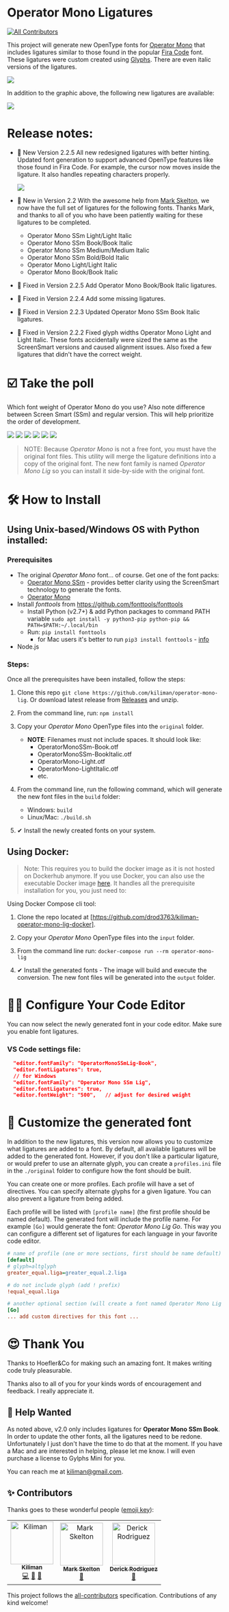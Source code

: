 # Operator Mono Ligatures
[![All Contributors](https://img.shields.io/badge/all_contributors-3-orange.svg?style=flat-square)](#contributors-)

This project will generate new OpenType fonts for [Operator Mono](https://www.typography.com/fonts/operator/styles/) that includes ligatures similar to those found in the popular [Fira Code](https://github.com/tonsky/FiraCode) font.
These ligatures were custom created using [Glyphs](https://glyphsapp.com/).
There are even italic versions of the ligatures.

<img src="./images/operator-mono-lig.png" />

In addition to the graphic above, the following new ligatures are available:

<img src="./images/new-ligatures.png"/>

# Release notes: 

- 🎉 New Version 2.2.5
  All new redesigned ligatures with better hinting. Updated font generation to support advanced OpenType features
  like those found in Fira Code. For example, the cursor now moves inside the ligature. It also handles repeating
  characters properly.
  
  <img src="./images/caret-position.gif" />

- 🎉 New in Version 2.2
  With the awesome help from [Mark Skelton](https://github.com/mskelton), we now have the full set of ligatures for
  the following fonts. Thanks Mark, and thanks to all of you who have been patiently waiting for these ligatures to be completed.
  - Operator Mono SSm Light/Light Italic
  - Operator Mono SSm Book/Book Italic
  - Operator Mono SSm Medium/Medium Italic
  - Operator Mono SSm Bold/Bold Italic
  - Operator Mono Light/Light Italic
  - Operator Mono Book/Book Italic

- 🐛 Fixed in Version 2.2.5
  Add Operator Mono Book/Book Italic ligatures.

- 🐛 Fixed in Version 2.2.4
  Add some missing ligatures.

- 🐛 Fixed in Version 2.2.3
  Updated Operator Mono SSm Book Italic ligatures.

- 🐛 Fixed in Version 2.2.2
  Fixed glyph widths Operator Mono Light and Light Italic. These fonts accidentally were sized
  the same as the ScreenSmart versions and caused alignment issues. Also fixed a few ligatures
  that didn't have the correct weight.

# ☑️ Take the poll

Which font weight of Operator Mono do you use? Also note difference between Screen Smart (SSm) and regular version. This will help prioritize the order of development.

[![](https://api.gh-polls.com/poll/01C6T4C3FBG21KVS7FAW7Z09B2/Operator%20Mono%20SSm%20Book)](https://api.gh-polls.com/poll/01C6T4C3FBG21KVS7FAW7Z09B2/Operator%20Mono%20SSm%20Book/vote)
[![](https://api.gh-polls.com/poll/01C6T4C3FBG21KVS7FAW7Z09B2/Operator%20Mono%20SSm%20Medium)](https://api.gh-polls.com/poll/01C6T4C3FBG21KVS7FAW7Z09B2/Operator%20Mono%20SSm%20Medium/vote)
[![](https://api.gh-polls.com/poll/01C6T4C3FBG21KVS7FAW7Z09B2/Operator%20Mono%20SSm%20Light)](https://api.gh-polls.com/poll/01C6T4C3FBG21KVS7FAW7Z09B2/Operator%20Mono%20SSm%20Light/vote)
[![](https://api.gh-polls.com/poll/01C6T4C3FBG21KVS7FAW7Z09B2/Operator%20Mono%20Book)](https://api.gh-polls.com/poll/01C6T4C3FBG21KVS7FAW7Z09B2/Operator%20Mono%20Book/vote)
[![](https://api.gh-polls.com/poll/01C6T4C3FBG21KVS7FAW7Z09B2/Operator%20Mono%20Medium)](https://api.gh-polls.com/poll/01C6T4C3FBG21KVS7FAW7Z09B2/Operator%20Mono%20Medium/vote)
[![](https://api.gh-polls.com/poll/01C6T4C3FBG21KVS7FAW7Z09B2/Operator%20Mono%20Light)](https://api.gh-polls.com/poll/01C6T4C3FBG21KVS7FAW7Z09B2/Operator%20Mono%20Light/vote)

> NOTE: Because _Operator Mono_ is not a free font, you must have the original font files. This utility
> will merge the ligature definitions into a copy of the original font. The new font family is named _Operator Mono Lig_ so you can install it side-by-side with the original font.

# 🛠 How to Install

## Using Unix-based/Windows OS with Python installed:
### Prerequisites

- The original _Operator Mono_ font... of course. Get one of the font packs: 
  - [Operator Mono SSm](https://www.typography.com/fonts/operator/styles/operatormonoscreensmart) - provides better clarity using the ScreenSmart technology to generate the fonts.
  - [Operator Mono](typography.com/fonts/operator/styles/operatormono)
- Install _fonttools_ from https://github.com/fonttools/fonttools
  - Install Python (v2.7+) & add Python packages to command PATH variable
    `sudo apt install -y python3-pip python-pip && PATH=$PATH:~/.local/bin`
  - Run: `pip install fonttools`
    - for Mac users it's better to run `pip3 install fonttools` - [info](https://stackoverflow.com/a/33416270/3191011)
- Node.js

### Steps:
Once all the prerequisites have been installed, follow the steps:

1. Clone this repo `git clone https://github.com/kiliman/operator-mono-lig`. 
   Or download latest release from [Releases](https://github.com/kiliman/operator-mono-lig/releases) and unzip.
  
2. From the command line, run:  `npm install`

3. Copy your _Operator Mono_ OpenType files into the `original` folder.

   - **NOTE**: Filenames must not include spaces. It should look like:
     - OperatorMonoSSm-Book.otf
     - OperatorMonoSSm-BookItalic.otf
     - OperatorMono-Light.otf
     - OperatorMono-LightItalic.otf
     - etc.

4. From the command line, run the following command, which will generate the new font files in the `build` folder:
    - Windows: `build`
    - Linux/Mac: `./build.sh`

5. ✔ Install the newly created fonts on your system.

## Using Docker:
> Note: This requires you to build the docker image as it is not hosted on Dockerhub anymore.
If you use Docker, you can also use the executable Docker image [here](https://github.com/drod3763/kiliman-operator-mono-lig-docker). It handles all the prerequisite installation for you, you just need to:

Using Docker Compose cli tool: 
  1. Clone the repo located at [https://github.com/drod3763/kiliman-operator-mono-lig-docker].

  2. Copy your _Operator Mono_ OpenType files into the `input` folder.

  3. From the command line run: `docker-compose run --rm operator-mono-lig`
  
  4. ✔ Install the generated fonts - The image will build and execute the conversion. The new font files will be generated into the `output` folder.

# 👨‍💻 Configure Your Code Editor

You can now select the newly generated font in your code editor. Make sure you enable font ligatures.

### VS Code settings file:

```json
  "editor.fontFamily": "OperatorMonoSSmLig-Book",
  "editor.fontLigatures": true,
  // for Windows
  "editor.fontFamily": "Operator Mono SSm Lig",
  "editor.fontLigatures": true,
  "editor.fontWeight": "500",   // adjust for desired weight
```

# 🔧 Customize the generated font

In addition to the new ligatures, this version now allows you to customize what ligatures are added to a font.
By default, all available ligatures will be added to the generated font. However, if you don't like a particular
ligature, or would prefer to use an alternate glyph, you can create a `profiles.ini` file in the `./original` folder
to configure how the font should be built.

You can create one or more profiles. Each profile will have a set of directives. You can specify alternate glyphs for
a given ligature. You can also prevent a ligature from being added.

Each profile will be listed with `[profile name]` (the first profile should be named default). The generated font will
include the profile name. For example `[Go]` would generate the font: _Operator Mono Lig Go_. This way you can configure
a different set of ligatures for each language in your favorite code editor.

```ini
# name of profile (one or more sections, first should be name default)
[default]
# glyph=altglyph
greater_equal.liga=greater_equal.2.liga

# do not include glyph (add ! prefix)
!equal_equal.liga

# another optional section (will create a font named Operator Mono Lig Go)
[Go]
... add custom directives for this font ...
```

# 😍 Thank You

Thanks to Hoefler&Co for making such an amazing font. It makes writing code truly pleasurable.

Thanks also to all of you for your kinds words of encouragement and feedback. I really
appreciate it.

## 🙏 Help Wanted

As noted above, v2.0 only includes ligatures for **Operator Mono SSm Book**. In order to
update the other fonts, all the ligatures need to be redone. Unfortunately I just don't
have the time to do that at the moment. If you have a Mac and are interested in helping,
please let me know. I will even purchase a license to Gylphs Mini for you.

You can reach me at kiliman@gmail.com.

## ✨ Contributors

Thanks goes to these wonderful people ([emoji key](https://allcontributors.org/docs/en/emoji-key)):

<!-- ALL-CONTRIBUTORS-LIST:START - Do not remove or modify this section -->
<!-- prettier-ignore-start -->
<!-- markdownlint-disable -->
<table>
  <tr>
    <td align="center"><a href="https://github.com/kiliman"><img src="https://avatars3.githubusercontent.com/u/47168?v=4" width="100px;" alt="Kiliman"/><br /><sub><b>Kiliman</b></sub></a><br /><a href="https://github.com/kiliman/operator-mono-lig/commits?author=kiliman" title="Code">💻</a> <a href="https://github.com/kiliman/operator-mono-lig/commits?author=kiliman" title="Documentation">📖</a> <a href="#design-kiliman" title="Design">🎨</a></td>
    <td align="center"><a href="https://github.com/mskelton"><img src="https://avatars3.githubusercontent.com/u/25914066?v=4" width="100px;" alt="Mark Skelton"/><br /><sub><b>Mark Skelton</b></sub></a><br /><a href="#design-mskelton" title="Design">🎨</a></td>
    <td align="center"><a href="https://github.com/drod3763"><img src="https://avatars2.githubusercontent.com/u/7785716?v=4" width="100px;" alt="Derick Rodriguez"/><br /><sub><b>Derick Rodriguez</b></sub></a><br /><a href="https://github.com/kiliman/operator-mono-lig/commits?author=drod3763" title="Documentation">📖</a></td>
  </tr>
</table>

<!-- markdownlint-enable -->
<!-- prettier-ignore-end -->

<!-- ALL-CONTRIBUTORS-LIST:END -->

This project follows the [all-contributors](https://github.com/all-contributors/all-contributors) specification. Contributions of any kind welcome!
